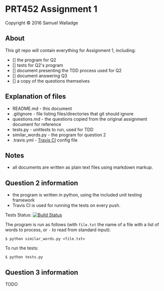 
# PRT452 Assignment 1

Copyright © 2016 Samuel Walladge

## About

This git repo will contain everything for Assignment 1, including:

- [] the program for Q2
- [] tests for Q2's program
- [] document presenting the TDD process used for Q2
- [] document answering Q3
- [] a copy of the questions themselves

## Explanation of files

- README.md - this document
- .gitignore - file listing files/directories that git should ignore
- questions.md - the questions copied from the original assignment document for reference
- tests.py - unittests to run, used for TDD
- similar_words.py - the program for question 2
- .travis.yml - [Travis CI](https://travis-ci.org) config file


## Notes

- all documents are written as plain text files using markdown markup.


## Question 2 information

- the program is written in python, using the included unit testing framework
- Travis CI is used for running the tests on every push. 

Tests Status:  [![Build Status](https://travis-ci.org/swalladge/prt452-a1.svg?branch=master)](https://travis-ci.org/swalladge/prt452-a1)

The program is run as follows (with `file.txt` the name of a file with a list of words to process, or `-` to read from
standard input):

```
$ python similar_words.py <file.txt>
```

To run the tests:

```
$ python tests.py
```

## Question 3 information

TODO

